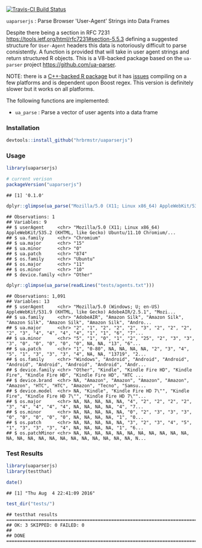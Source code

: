 
[![Travis-CI Build Status](https://travis-ci.org/hrbrmstr/uaparserjs.svg?branch=master)](https://travis-ci.org/hrbrmstr/uaparserjs)

`uaparserjs` : Parse Browser 'User-Agent' Strings into Data Frames

Despite there being a section in RFC 7231 <https://tools.ietf.org/html/rfc7231#section-5.5.3> defining a suggested structure for `User-Agent` headers this data is notoriously difficult to parse consistently. A function is provided that will take in user agent strings and return structured R objects. This is a V8-backed package based on the `ua-parser` project <https://github.com/ua-parser>.

NOTE: there is a [C++-backed R package](https://github.com/ua-parser/uap-r) but it has [issues](https://github.com/ua-parser/uap-r/issues) compiling on a few platforms and is dependent upon Boost regex. This version is definitely slower but it works on all platforms.

The following functions are implemented:

-   `ua_parse` : Parse a vector of user agents into a data frame

### Installation

``` r
devtools::install_github("hrbrmstr/uaparserjs")
```

### Usage

``` r
library(uaparserjs)

# current verison
packageVersion("uaparserjs")
```

    ## [1] '0.1.0'

``` r
dplyr::glimpse(ua_parse("Mozilla/5.0 (X11; Linux x86_64) AppleWebKit/535.2 (KHTML, like Gecko) Ubuntu/11.10 Chromium/15.0.874.106 Chrome/15.0.874.106 Safari/535.2"))
```

    ## Observations: 1
    ## Variables: 9
    ## $ userAgent     <chr> "Mozilla/5.0 (X11; Linux x86_64) AppleWebKit/535.2 (KHTML, like Gecko) Ubuntu/11.10 Chromium/...
    ## $ ua.family     <chr> "Chromium"
    ## $ ua.major      <chr> "15"
    ## $ ua.minor      <chr> "0"
    ## $ ua.patch      <chr> "874"
    ## $ os.family     <chr> "Ubuntu"
    ## $ os.major      <chr> "11"
    ## $ os.minor      <chr> "10"
    ## $ device.family <chr> "Other"

``` r
dplyr::glimpse(ua_parse(readLines("tests/agents.txt")))
```

    ## Observations: 1,091
    ## Variables: 13
    ## $ userAgent     <chr> "Mozilla/5.0 (Windows; U; en-US) AppleWebKit/531.9 (KHTML, like Gecko) AdobeAIR/2.5.1", "Mozi...
    ## $ ua.family     <chr> "AdobeAIR", "Amazon Silk", "Amazon Silk", "Amazon Silk", "Amazon Silk", "Amazon Silk", "Andro...
    ## $ ua.major      <chr> "2", "1", "2", "2", "2", "3", "2", "2", "2", "2", "3", "4", "4", "4", "4", "1", "1", "6", "7"...
    ## $ ua.minor      <chr> "5", "1", "0", "1", "2", "25", "2", "3", "3", "3", "0", "0", "0", "0", "0", NA, NA, "13", "6"...
    ## $ ua.patch      <chr> "1", "0-80", NA, NA, NA, NA, "2", "3", "4", "5", "1", "3", "3", "3", "4", NA, NA, "13719", "2...
    ## $ os.family     <chr> "Windows", "Android", "Android", "Android", "Android", "Android", "Android", "Android", "Andr...
    ## $ device.family <chr> "Other", "Kindle", "Kindle Fire HD", "Kindle Fire", "Kindle Fire HD", "Kindle Fire HD", "HTC ...
    ## $ device.brand  <chr> NA, "Amazon", "Amazon", "Amazon", "Amazon", "Amazon", "HTC", "HTC", "Amazon", "Tecno", "Samsu...
    ## $ device.model  <chr> NA, "Kindle", "Kindle Fire HD 7\"", "Kindle Fire", "Kindle Fire HD 7\"", "Kindle Fire HD 7\""...
    ## $ os.major      <chr> NA, NA, NA, NA, NA, "4", "2", "2", "2", "2", "3", "4", "4", "4", "4", NA, NA, NA, NA, "4", "7...
    ## $ os.minor      <chr> NA, NA, NA, NA, NA, "0", "2", "3", "3", "3", "0", "0", "0", "0", "0", NA, NA, NA, NA, "1", "0...
    ## $ os.patch      <chr> NA, NA, NA, NA, NA, "3", "2", "3", "4", "5", "1", "3", "3", "3", "4", NA, NA, NA, NA, "1", "6...
    ## $ os.patchMinor <chr> NA, NA, NA, NA, NA, NA, NA, NA, NA, NA, NA, NA, NA, NA, NA, NA, NA, NA, NA, NA, NA, NA, NA, N...

### Test Results

``` r
library(uaparserjs)
library(testthat)

date()
```

    ## [1] "Thu Aug  4 22:41:09 2016"

``` r
test_dir("tests/")
```

    ## testthat results ========================================================================================================
    ## OK: 3 SKIPPED: 0 FAILED: 0
    ## 
    ## DONE ===================================================================================================================
